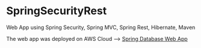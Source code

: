 # SpringSecurityRest
Web App using Spring Security, Spring MVC, Spring Rest, Hibernate, Maven

The web app was deployed on AWS Cloud --> [Spring Database Web App](http://spring-rest.us-east-2.elasticbeanstalk.com)

